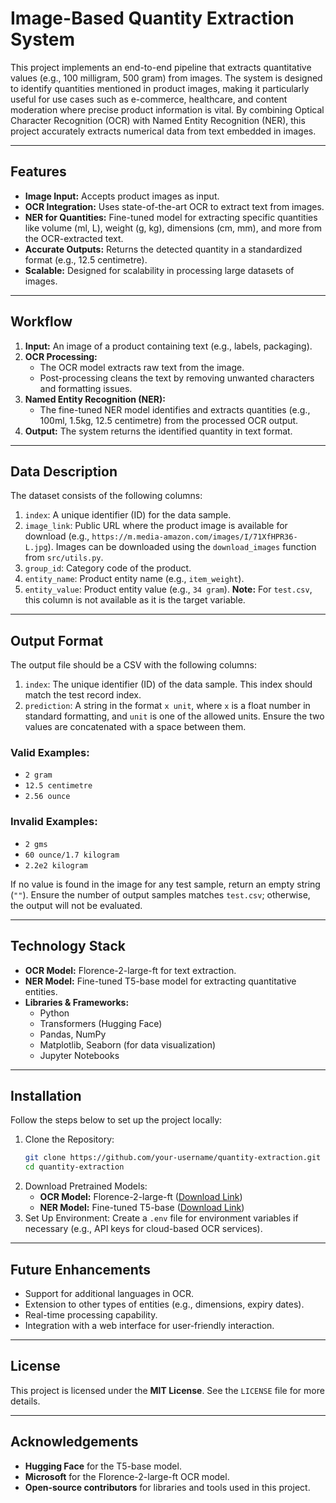 # Image-Based Quantity Extraction System

This project implements an end-to-end pipeline that extracts quantitative values (e.g., 100 milligram, 500 gram) from images. The system is designed to identify quantities mentioned in product images, making it particularly useful for use cases such as e-commerce, healthcare, and content moderation where precise product information is vital. By combining Optical Character Recognition (OCR) with Named Entity Recognition (NER), this project accurately extracts numerical data from text embedded in images.

---

## Features

- **Image Input:** Accepts product images as input.
- **OCR Integration:** Uses state-of-the-art OCR to extract text from images.
- **NER for Quantities:** Fine-tuned model for extracting specific quantities like volume (ml, L), weight (g, kg), dimensions (cm, mm), and more from the OCR-extracted text.
- **Accurate Outputs:** Returns the detected quantity in a standardized format (e.g., 12.5 centimetre).
- **Scalable:** Designed for scalability in processing large datasets of images.

---

## Workflow

1. **Input:** An image of a product containing text (e.g., labels, packaging).
2. **OCR Processing:**
   - The OCR model extracts raw text from the image.
   - Post-processing cleans the text by removing unwanted characters and formatting issues.
3. **Named Entity Recognition (NER):**
   - The fine-tuned NER model identifies and extracts quantities (e.g., 100ml, 1.5kg, 12.5 centimetre) from the processed OCR output.
4. **Output:** The system returns the identified quantity in text format.

---

## Data Description

The dataset consists of the following columns:

1. `index`: A unique identifier (ID) for the data sample.
2. `image_link`: Public URL where the product image is available for download (e.g., `https://m.media-amazon.com/images/I/71XfHPR36-L.jpg`). Images can be downloaded using the `download_images` function from `src/utils.py`.
3. `group_id`: Category code of the product.
4. `entity_name`: Product entity name (e.g., `item_weight`).
5. `entity_value`: Product entity value (e.g., `34 gram`). **Note:** For `test.csv`, this column is not available as it is the target variable.

---

## Output Format

The output file should be a CSV with the following columns:

1. `index`: The unique identifier (ID) of the data sample. This index should match the test record index.
2. `prediction`: A string in the format `x unit`, where `x` is a float number in standard formatting, and `unit` is one of the allowed units. Ensure the two values are concatenated with a space between them.

### Valid Examples:
- `2 gram`
- `12.5 centimetre`
- `2.56 ounce`

### Invalid Examples:
- `2 gms`
- `60 ounce/1.7 kilogram`
- `2.2e2 kilogram`

If no value is found in the image for any test sample, return an empty string (`""`). Ensure the number of output samples matches `test.csv`; otherwise, the output will not be evaluated.

---

## Technology Stack

- **OCR Model:** Florence-2-large-ft for text extraction.
- **NER Model:** Fine-tuned T5-base model for extracting quantitative entities.
- **Libraries & Frameworks:**
  - Python
  - Transformers (Hugging Face)
  - Pandas, NumPy
  - Matplotlib, Seaborn (for data visualization)
  - Jupyter Notebooks

---

## Installation

Follow the steps below to set up the project locally:

1. Clone the Repository:
   ```sh
   git clone https://github.com/your-username/quantity-extraction.git
   cd quantity-extraction
   ```
2. Download Pretrained Models:
   - **OCR Model:** Florence-2-large-ft ([Download Link](https://huggingface.co/microsoft/Florence-2-large-ft))
   - **NER Model:** Fine-tuned T5-base ([Download Link](https://drive.google.com/drive/folders/1qBvsh-yheqe7x3LzOafUMbvUOJwHmHrn?usp=sharing))
3. Set Up Environment: Create a `.env` file for environment variables if necessary (e.g., API keys for cloud-based OCR services).

---

## Future Enhancements

- Support for additional languages in OCR.
- Extension to other types of entities (e.g., dimensions, expiry dates).
- Real-time processing capability.
- Integration with a web interface for user-friendly interaction.

---

## License

This project is licensed under the **MIT License**. See the `LICENSE` file for more details.

---

## Acknowledgements

- **Hugging Face** for the T5-base model.
- **Microsoft** for the Florence-2-large-ft OCR model.
- **Open-source contributors** for libraries and tools used in this project.
